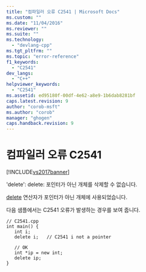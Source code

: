 ```yaml
---
title: "컴파일러 오류 C2541 | Microsoft Docs"
ms.custom: ""
ms.date: "11/04/2016"
ms.reviewer: ""
ms.suite: ""
ms.technology: 
  - "devlang-cpp"
ms.tgt_pltfrm: ""
ms.topic: "error-reference"
f1_keywords: 
  - "C2541"
dev_langs: 
  - "C++"
helpviewer_keywords: 
  - "C2541"
ms.assetid: ed95180f-00df-4e62-a8e9-1b6dab8281bf
caps.latest.revision: 9
author: "corob-msft"
ms.author: "corob"
manager: "ghogen"
caps.handback.revision: 9
---
```

# 컴파일러 오류 C2541
[!INCLUDE[vs2017banner](../../assembler/inline/includes/vs2017banner.md)]

'delete': delete: 포인터가 아닌 개체를 삭제할 수 없습니다.  
  
 [delete](../../cpp/delete-operator-cpp.md) 연산자가 포인터가 아닌 개체에 사용되었습니다.  
  
 다음 샘플에서는 C2541 오류가 발생하는 경우를 보여 줍니다.  
  
```  
// C2541.cpp  
int main() {  
   int i;  
   delete i;   // C2541 i not a pointer  
  
   // OK  
   int *ip = new int;  
   delete ip;  
}  
```